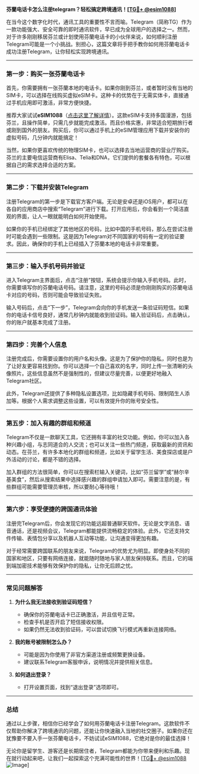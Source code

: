 **芬蘭电话卡怎么注册telegram？轻松搞定跨境通讯！[[TG💪+ @esim1088](https://t.me/s/esim1088)]**

在当今这个数字化时代，通讯工具的重要性不言而喻。Telegram（简称TG）作为一款功能强大、安全可靠的即时通讯软件，早已成为全球用户的选择之一。然而，对于许多刚刚移居芬兰或计划使用芬蘭电话卡的小伙伴来说，如何顺利注册Telegram可能是一个小挑战。别担心，这篇文章将手把手教你如何用芬蘭电话卡成功注册Telegram，让你轻松实现跨境通讯。

---

### **第一步：购买一张芬蘭电话卡**

首先，你需要拥有一张芬蘭本地的电话卡。如果你刚到芬兰，或者暂时没有当地的SIM卡，可以选择在线购买虚拟eSIM卡。这种卡的优势在于无需实体卡，直接通过手机应用即可激活，非常方便快捷。

推荐大家试试**eSIM1088**（[点击这里了解详情](https://t.me/s/esim1088)）。这款eSIM卡支持多国漫游，包括芬兰，且操作简单，只需几步就能完成激活。而且价格实惠，非常适合短期旅行者或刚到国外的朋友。购买后，你可以通过手机上的eSIM管理应用下载并安装你的虚拟号码，几分钟内就能搞定！

当然，如果你更喜欢传统的物理SIM卡，也可以选择去当地运营商的营业厅购买。芬兰的主要电信运营商有Elisa、Telia和DNA，它们提供的套餐各有特色，可以根据自己的需求选择合适的方案。

---

### **第二步：下载并安装Telegram**

注册Telegram的第一步是下载官方客户端。无论是安卓还是iOS用户，都可以在各自的应用商店中搜索“Telegram”进行下载。打开应用后，你会看到一个简洁直观的界面，让人一眼就能明白如何开始使用。

如果你的手机已经绑定了其他地区的号码，比如中国的手机号码，那么在尝试注册时可能会遇到一些限制。这是因为Telegram对不同国家的号码有一定的验证要求。因此，确保你的手机上已经插入了芬蘭本地的电话卡非常重要。

---

### **第三步：输入手机号码并验证**

进入Telegram主界面后，点击“注册”按钮，系统会提示你输入手机号码。此时，你需要填写你的芬蘭电话号码。请注意，这里的号码必须是你刚刚购买的芬蘭电话卡对应的号码，否则可能会导致验证失败。

输入号码后，点击“下一步”，Telegram会向你的手机发送一条验证码短信。如果你的电话卡信号良好，通常几秒钟内就能收到验证码。输入验证码后，点击确认，你的账户就基本完成了注册。

---

### **第四步：完善个人信息**

注册完成后，你需要设置你的用户名和头像。这是为了保护你的隐私，同时也是为了让好友更容易找到你。你可以选择一个自己喜欢的名字，同时上传一张清晰的头像照片。这些信息虽然不是强制性的，但建议尽量完善，以便更好地融入Telegram社区。

此外，Telegram还提供了多种隐私设置选项，比如隐藏手机号码、限制陌生人添加等。根据个人需求调整这些设置，可以有效提升你的账号安全性。

---

### **第五步：加入有趣的群组和频道**

Telegram不仅是一款聊天工具，它还拥有丰富的社交功能。例如，你可以加入各种兴趣小组，与志同道合的人交流；也可以关注一些热门频道，获取最新的资讯和动态。在芬兰，有许多本地化的群组和频道，比如关于留学生活、美食探店或是户外活动的讨论，都是不错的选择。

加入群组的方法很简单，你可以在搜索栏输入关键词，比如“芬兰留学”或“赫尔辛基美食”，然后从搜索结果中选择感兴趣的群组申请加入即可。需要注意的是，有些群组可能需要管理员审核，所以要耐心等待哦！

---

### **第六步：享受便捷的跨国通讯体验**

注册完Telegram后，你会发现它的功能远超普通聊天软件。无论是文字消息、语音通话，还是视频会议，Telegram都能提供流畅稳定的体验。此外，它还支持文件传输、表情包分享以及机器人互动等功能，让沟通变得更加有趣。

对于经常需要跨国联系的朋友来说，Telegram的优势尤为明显。即使身处不同的国家和地区，只要有网络连接，就能随时随地与家人朋友保持联系。而且，它的端到端加密技术能够有效保护你的隐私，让你无后顾之忧。

---

### **常见问题解答**

1. **为什么我无法接收到验证码短信？**
   - 确保你的芬蘭电话卡已正确激活，并且信号正常。
   - 检查手机是否开启了短信接收权限。
   - 如果仍然无法收到验证码，可以尝试切换飞行模式再重新连接网络。

2. **我的账号被限制怎么办？**
   - 可能是因为你使用了非官方渠道注册或频繁更换设备。
   - 建议联系Telegram客服申诉，说明情况并提供相关信息。

3. **如何退出登录？**
   - 打开设置页面，找到“退出登录”选项即可。

---

### **总结**

通过以上步骤，相信你已经学会了如何用芬蘭电话卡注册Telegram。这款软件不仅帮助你解决了跨境通讯的问题，还能让你快速融入当地的社交圈子。如果你还在犹豫要不要入手一张芬蘭电话卡，不妨试试eSIM1088，它绝对是你的最佳选择！

无论你是留学生、游客还是长期居住者，Telegram都能为你带来便利和乐趣。现在就行动起来吧，让我们一起探索这个充满可能性的世界！[[TG💪+ @esim1088](https://t.me/s/esim1088) ![Image](https://i.postimg.cc/4NQfJmqS/Snipaste-2025-05-13-00-14-12.png)]